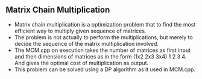 ## Matrix Chain Multiplication
* Matrix chain multiplication is a optimization problem that to find the most efficient way to multiply given sequence of matrices.
* The problem is not actually to perform the multiplications, but merely to decide the sequence of the matrix multiplication involved.
* The MCM.cpp on execution takes the number of matrices as first input and then dimensions of matrices as in the form (1x2 2x3 3x4) 1 2 3 4. And gives the optimal cost of multiplication as output.
* This problem can be solved using a DP algorithm as it used in MCM.cpp.
